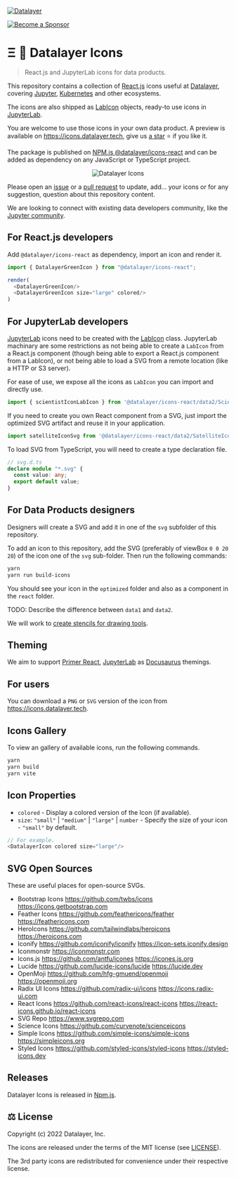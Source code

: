 [![Datalayer](https://assets.datalayer.tech/datalayer-25.svg)](https://datalayer.io)

[![Become a Sponsor](https://img.shields.io/static/v1?label=Become%20a%20Sponsor&message=%E2%9D%A4&logo=GitHub&style=flat&color=1ABC9C)](https://github.com/sponsors/datalayer)
 
# Ξ 🎉 Datalayer Icons

> React.js and JupyterLab icons for data products.

This repository contains a collection of [React.js](https://react.dev) icons useful at [Datalayer](https://datalayer.tech), covering [Jupyter](https://jupyter.org), [Kubernetes](https://kubernetes.io) and other ecosystems.

The icons are also shipped as [LabIcon](https://github.com/jupyterlab/jupyterlab/blob/main/packages/ui-components/README.md#labicon---set-up-and-render-icons) objects, ready-to use icons in [JupyterLab](https://github.com/jupyterlab/jupyterlab).

You are welcome to use those icons in your own data product. A preview is available on https://icons.datalayer.tech, give us [a star](https://github.com/datalayer/icons/stargazers) ⭐ if you like it.

The package is published on [NPM.js @datalayer/icons-react](https://www.npmjs.com/package/@datalayer/icons-react) and can be added as dependency on any JavaScript or TypeScript project.

<div align="center" style="text-align: center">
  <img alt="Datalayer Icons" src="https://assets.datalayer.tech/datalayer-icons-react.gif" />
</div>

Please open an [issue](https://github.com/datalayer/icons/issues) or a [pull request](https://github.com/datalayer/icons/pulls) to update, add... your icons or for any suggestion, question about this repository content.

We are looking to connect with existing data developers community, like the [Jupyter community](https://github.com/datalayer/icons/issues/31).

## For React.js developers

Add `@datalayer/icons-react` as dependency, import an icon and render it.

```typescript
import { DatalayerGreenIcon } from "@datalayer/icons-react";

render(
  <DatalayerGreenIcon/>
  <DatalayerGreenIcon size="large" colored/>
)
```

## For JupyterLab developers

[JupyterLab](https://github.com/jupyterlab/jupyterlab) icons need to be created with the [LabIcon](https://github.com/jupyterlab/jupyterlab/blob/main/packages/ui-components/README.md#labicon---set-up-and-render-icons) class. JupyterLab machinary are some restrictions as not being able to create a `LabIcon` from a React.js component (though being able to export a React.js component from a LabIcon), or not being able to load a SVG from a remote location (like a HTTP or S3 server).

For ease of use, we expose all the icons as `LabIcon` you can import and directly use.

```ts
import { scientistIconLabIcon } from '@datalayer/icons-react/data2/ScientistIconLabIcon';
```

If you need to create you own React component from a SVG, just import the optimized SVG artifact and reuse it in your application.

```ts
import satelliteIconSvg from '@datalayer/icons-react/data2/SatelliteIcon.svg';
```

To load SVG from TypeScript, you will need to create a type declaration file.

```ts
// svg.d.ts
declare module "*.svg" {
  const value: any;
  export default value;
}
```

## For Data Products designers

Designers will create a SVG and add it in one of the `svg` subfolder of this repository.

To add an icon to this repository, add the SVG (preferably of viewBox `0 0 20 20`) of the icon one of the `svg` sub-folder. Then run the following commands:

```bash
yarn
yarn run build-icons
```

You should see your icon in the `optimized` folder and also as a component in the `react` folder.

TODO: Describe the difference between `data1` and `data2`.

We will work to [create stencils for drawing tools](https://github.com/datalayer/icons/issues/2).

## Theming

We aim to support [Primer React](https://primer.style/react/theming), [JupyterLab](https://github.com/jupyterlab/jupyterlab/blob/main/packages/ui-components/README.md#labicon---set-up-and-render-icons) as [Docusaurus](https://docusaurus.io) themings.

## For users

You can download a `PNG` or `SVG` version of the icon from https://icons.datalayer.tech.

## Icons Gallery

To view an gallery of available icons, run the following commands.

```bash
yarn
yarn build
yarn vite
```

## Icon Properties

- `colored` - Display a colored version of the Icon (if available).
- `size`: `"small"` | `"medium"` | `"large"` | `number` - Specify the size of your icon - `"small"` by default.

```typescript
// For example.
<DatalayerIcon colored size="large"/>
```

## SVG Open Sources

These are useful places for open-source SVGs.

- Bootstrap Icons https://github.com/twbs/icons https://icons.getbootstrap.com
- Feather Icons https://github.com/feathericons/feather https://feathericons.com
- HeroIcons https://github.com/tailwindlabs/heroicons https://heroicons.com
- Iconify https://github.com/iconify/iconify https://icon-sets.iconify.design
- Iconmonstr https://iconmonstr.com
- Icons.js https://github.com/antfu/icones https://icones.js.org
- Lucide https://github.com/lucide-icons/lucide https://lucide.dev
- OpenMoji https://github.com/hfg-gmuend/openmoji https://openmoji.org
- Radix UI Icons https://github.com/radix-ui/icons https://icons.radix-ui.com
- React Icons https://github.com/react-icons/react-icons https://react-icons.github.io/react-icons
- SVG Repo https://www.svgrepo.com
- Science Icons https://github.com/curvenote/scienceicons
- Simple Icons https://github.com/simple-icons/simple-icons https://simpleicons.org
- Styled Icons https://github.com/styled-icons/styled-icons https://styled-icons.dev

## Releases

Datalayer Icons is released in [Npm.js](https://www.npmjs.com/package/@datalayer/icons-react).

## ⚖️ License

Copyright (c) 2022 Datalayer, Inc.

The icons are released under the terms of the MIT license (see [LICENSE](./LICENSE)).

The 3rd party icons are redistributed for convenience under their respective license.
